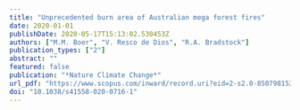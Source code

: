```yaml
---
title: "Unprecedented burn area of Australian mega forest fires"
date: 2020-01-01
publishDate: 2020-05-17T15:13:02.530453Z
authors: ["M.M. Boer", "V. Resco de Dios", "R.A. Bradstock"]
publication_types: ["2"]
abstract: ""
featured: false
publication: "*Nature Climate Change*"
url_pdf: "https://www.scopus.com/inward/record.uri?eid=2-s2.0-85079815386&doi=10.1038%2fs41558-020-0716-1&partnerID=40&md5=671db2d3d038a8de961a27bc566aa1e0"
doi: "10.1038/s41558-020-0716-1"
---
```


